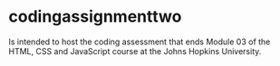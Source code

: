 # codingassignmenttwo
Is intended to host the coding assessment that ends Module 03 of the HTML, CSS and JavaScript course at the Johns Hopkins University.
